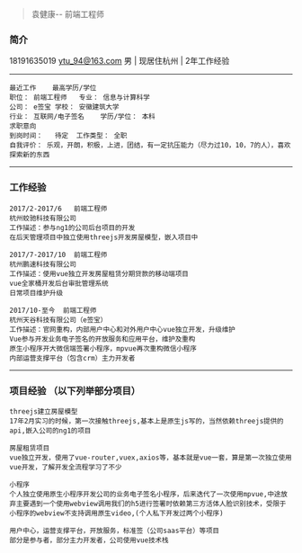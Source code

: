 
 > 袁健康-- 前端工程师
  
 ### 简介	

 18191635019
 ytu_94@163.com
 男 | 现居住杭州 | 2年工作经验

-------
```
最近工作	最高学历/学位
职位：	前端工程师	专业：	信息与计算科学
公司：	e签宝	学校：	安徽建筑大学
行业：	互联网/电子签名	学历/学位： 本科
求职意向
到岗时间：   待定	工作类型： 全职
自我评价： 乐观，开朗，积极，上进，团结，有一定抗压能力（尽力过10，10，7的人），喜欢探索新的东西
```
------------

### 工作经验

```
2017/2-2017/6	前端工程师
杭州蛟驰科技有限公司
工作描述：参与ng1的公司后台项目的开发
在后天管理项目中独立使用threejs开发房屋模型，嵌入项目中

2017/7-2017/10	前端工程师
杭州鹏速科技有限公司
工作描述：使用vue独立开发房屋租赁分期贷款的移动端项目
vue全家桶开发后台审批管理系统
日常项目维护升级

2017/10-至今	前端工程师
杭州天谷科技有限公司（e签宝）
工作描述：官网重构，内部用户中心和对外用户中心vue独立开发，升级维护
Vue参与开发业务电子签名的开放服务和应用平台，维护及重构
原生小程序开大微信端签署小程序，mpvue再次重构微信小程序
内部运营支撑平台（包含crm）主力开发者
```
----------

### 项目经验 （以下列举部分项目）

```
threejs建立房屋模型
17年2月实习的时候，第一次接触threejs,基本上是原生js写的，当然依赖threejs提供的api,嵌入公司的ng1的项目

房屋租赁项目
vue独立开发，使用了vue-router,vuex,axios等，基本就是vue一套，算是第一次独立使用vue开发，了解开发全流程学习了不少

小程序
个人独立使用原生小程序开发公司的业务电子签名小程序，后来迭代了一次使用mpvue,中途放弃主要遇到一个使用webview调用我们的h5进行签署时依赖第三方活体人脸识别技术，受限于小程序的webview不支持调用原生video,(个人私下开发过两个小程序)

用户中心，运营支撑平台，开放服务，标准签（公司saas平台）等项目
部分是参与者，部分主力开发者，公司使用vue技术栈

```



